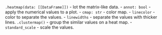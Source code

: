 `.heatmap(data: [[DataFrame]])` - lot the matrix-like data.
	- `annot: bool` - apply the numerical values to a plot.
	- `cmap: str` - color map.
	- `linecolor` - color to separate the values.
	- `linewidths` - separate the values with thicker lines.
`.clustermap()` - group the similar values on a heat map.
	- `standard_scale` - scale the values.